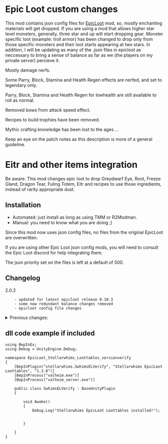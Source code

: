 # Epic Loot custom changes

This mod contains json config files for [EpicLoot](https://valheim.thunderstore.io/package/RandyKnapp/EpicLoot/)
mod, so, mostly enchanting materials will get dropped. If you are using a mod that allows higher star level monsters, generally,
three star and up will start dropping gear. Monster specific loot (example: troll armor) has been changed to drop only from those 
specific monsters and their loot starts appearing at two stars. In addition, I will be updating as many of the .json files in epicloot 
as neccessary to bring a sense of balance as far as we (the players on my private server) percieve it.

Mostly damage nerfs.

Some Parry, Block, Stamina and Health Regen effects are nerfed, and set to legendary only.

Parry, Block, Stamina and Health Regen for lowhealth are still available to roll as normal.

Removed bows from attack speed effect.

Recipes to build trophies have been removed.

Mythic crafting knowledge has been lost to the ages ...

Keep an eye on the patch notes as this description is more of a general guideline.

# Eitr and other items integration

Be aware:
This mod changes epic loot to drop Greydwarf Eye, Root, Freeze Gland, Dragon Tear, Fuling Totem, Eitr and recipes to use those ingredients, instead of rarity appropriate dust.

## Installation

* Automated: just install as long as using TMM or R2Modman.
* Manual: you need to know what you are doing ;)

Since this mod now uses json config files, no files from the original EpicLoot are overwritten.

If you are using other Epic Loot json config mods, you will need to consult the Epic Loot discord for help integrating them.

The json priority set on the files is left at a default of 500.
 
## Changelog

2.0.2

		- updated for latest epicloot release 0.10.3
		- some now redundant balance changes removed
		- epicloot config file changes

<details>
  <summary>
    Previous changes:
  </summary>

		2.0.1

				- tuned drops for vanilla difficulty
				- added Azus_UnOfficial_ConfigManager to dependencies
				- added tweaked config for Epic Loot

		2.0.0

				- re-wrote all json modifications as json config file patches.
				- reconfigured for my current mod server configuration. IE: only epic loot configuration. 
				- Other mod configurations have been removed.

		1.3.23

				- changed greylings to drop any tier 0 enchanting material

		1.3.22

				- added wackydatabase files for npc market place
				- hoping will make the npc build pieces only visible to admins

		1.3.21

				- added wackydatabase files for pottery barn pieces
				- added ComfyMods-PotteryBarn-1.5.1 to dependencys

		1.3.20 

				- combined nerfs and loottables mod into one mod
				- they were becoming more and more intertwined
				- the old mods are marked as deprecated and will no longer receive updates

		1.3.19 ( MagicPlugin Integration )

				- surtling and eikthyr staff changes to describe damage post nerf (via wackydb and custom localization text)

		1.3.18 ( MagicPlugin Integration )

				- added MagicPlugin gear to the loottables
				- added MagicPlugin as a dependency

		1.3.17 ( Quest Items Integration ):

				- corrected serpent 1 star drop rates
				- added quest item drops to the ocean biome drop table ( for a future vanilla game update )

		1.3.16 ( Quest Items Integration ):

				- added missing quest item drop chance to black forest npcs

		1.3.15 ( Quest Items Integration ):

				- removed example drops from questitems
				- adjusted quest items drop chance using epic loot

		1.3.14 ( Quest Items Integration ):

				- added QuestItems items to the loottable
				- added QuestItems as a dependency
				- added wackysdatabase as a dependency
				- added supporting config files
				- These changes support use of Valheim Legends mod on my server.
				- saves / servers without valheim legends will be fine.
				- you can sell the drops to the trader.

		1.3.9 ( Eitr Integration ):

				- removed Magic, Rare, Epic, Legendary dust from the loot tables
				- added Eitr to the loot tables
				- Going forward, this mod is intended to be paired with version 1.1.24 (or higher) of [EpicLoot Stellarwhims Nerfs](https://valheim.thunderstore.io/package/Stellarwhims/EpicLoot_Stellarwhims_Nerfs/)

		1.3.8:

				- removed antler pickaxe from loot table. this shouldn't drop as it is 
				  core to teaching new players how gating can work in the game through crafting.
				- fixed monster specific loot not dropping.
				- moved serpent scale shield to only drop from serpent.
				- legendary mats should start dropping off 2 star mistlands creatures now.
  
		1.3.7:

				- final tuning candidate 6

		1.3.6:

				- updates and modifications for EL 0.9.3 release

		1.3.5:

				- monster specific gear ( ex: troll / fenring ) drop chances adjusted
				- low level greyling magic dust drop chances increased

		1.3.4:

				- final tuning candidate 5

		1.3.3:

				- minor changes to correctly tell EL that a star level has zero chance of dropping when appropriate.

				- increased greyling magic dust drop chance for star levels 0 - 2

				- adjust various boss' legendary drop chance. generally, the farther you are progressed in bosses, the better legendary drop chances will be.

		1.3.2:

				- moved frostner to only drop from moder

				- moved fenrir claw to only drop from fenrir cultists

				- moved fenrir armor and helm to only drop from fenrir cultists

				- moved root armor to only drop from abomination

				- moved troll armor to only drop from trolls

		1.3.1:

				- fixed json errors

		1.3.0:

				- Mistlands compatability

				- final tuning candidate 4

				- removed iteminfo.json from this mod as it no longer needs changes

		1.2.7:

				- final tuning candidate 3

				- added fenring cultst and ulv to epicloot loot tables

		1.2.6:

				- forgot to update some readme file text.

				- updated dll process filter.

		1.2.5:

				- added Growth and Abomination to the loot tables.

				- added crystal battleaxe, silver knife, bone tower shield, and iron buckler to the loot tables

				- updated this goes here copy operation

		1.2.3 - 1.2.4:

				- re-arranged mob tiers to correspond to general biomes encountered.

				- brought item drops back for high difficulty mobs.

				- updated this goes here mod operation.

				- removed stagbreaker from the regular mob loot tables (can still be crafted & enchanted)

		1.2.2: 

				- i learned markdown stuffs! =D

		1.2.1: 

				- formatted readme code example for read-ability.

		1.2.0: 

				- added an empty dll as a version check for connecting clients to help ensure loottables are synced.

		1.1.9: 

				- final tuning candidate 2

		1.1.8: 

				- final tuning candidate 2

		1.1.7: 

				- edited manifest json. it incorrectly suggested there were manual steps required.

		1.1.6: 

				- final tuning candidate 1

		1.1.5: 

				- difficulty testing.  Kill skeletons with larger groups for higher tier weapons. This will go away.

		1.1.3: -> 1.1.4 

				- difficulty testing. Kill skeletons with larger groups for higher tier weapons. This will go away.

		1.1.2: 

				- intial upload ... and learning how the upload package works. first time using thunderstore.

</details>

## dll code example if included

```
using BepInEx;
using Debug = UnityEngine.Debug;

namespace EpicLoot_Stellarwhims_Loottables_versionverify
{
    [BepInPlugin("stellarwhims.SwhimsELVerify", "Stellarwhims EpicLoot Loottables", "1.3.8")]
    [BepInProcess("valheim.exe")]
    [BepInProcess("valheim_server.exe")]

    public class SwhimsELVerify : BaseUnityPlugin
    {

        void Awake()
        {
            Debug.Log("Stellarwhims EpicLoot Loottables installed!");


        }

    }
}
```

